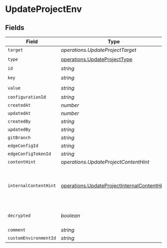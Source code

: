 # UpdateProjectEnv


## Fields

| Field                                                                                                      | Type                                                                                                       | Required                                                                                                   | Description                                                                                                |
| ---------------------------------------------------------------------------------------------------------- | ---------------------------------------------------------------------------------------------------------- | ---------------------------------------------------------------------------------------------------------- | ---------------------------------------------------------------------------------------------------------- |
| `target`                                                                                                   | *operations.UpdateProjectTarget*                                                                           | :heavy_minus_sign:                                                                                         | N/A                                                                                                        |
| `type`                                                                                                     | [operations.UpdateProjectType](../../models/operations/updateprojecttype.md)                               | :heavy_check_mark:                                                                                         | N/A                                                                                                        |
| `id`                                                                                                       | *string*                                                                                                   | :heavy_minus_sign:                                                                                         | N/A                                                                                                        |
| `key`                                                                                                      | *string*                                                                                                   | :heavy_check_mark:                                                                                         | N/A                                                                                                        |
| `value`                                                                                                    | *string*                                                                                                   | :heavy_check_mark:                                                                                         | N/A                                                                                                        |
| `configurationId`                                                                                          | *string*                                                                                                   | :heavy_minus_sign:                                                                                         | N/A                                                                                                        |
| `createdAt`                                                                                                | *number*                                                                                                   | :heavy_minus_sign:                                                                                         | N/A                                                                                                        |
| `updatedAt`                                                                                                | *number*                                                                                                   | :heavy_minus_sign:                                                                                         | N/A                                                                                                        |
| `createdBy`                                                                                                | *string*                                                                                                   | :heavy_minus_sign:                                                                                         | N/A                                                                                                        |
| `updatedBy`                                                                                                | *string*                                                                                                   | :heavy_minus_sign:                                                                                         | N/A                                                                                                        |
| `gitBranch`                                                                                                | *string*                                                                                                   | :heavy_minus_sign:                                                                                         | N/A                                                                                                        |
| `edgeConfigId`                                                                                             | *string*                                                                                                   | :heavy_minus_sign:                                                                                         | N/A                                                                                                        |
| `edgeConfigTokenId`                                                                                        | *string*                                                                                                   | :heavy_minus_sign:                                                                                         | N/A                                                                                                        |
| `contentHint`                                                                                              | *operations.UpdateProjectContentHint*                                                                      | :heavy_minus_sign:                                                                                         | N/A                                                                                                        |
| `internalContentHint`                                                                                      | [operations.UpdateProjectInternalContentHint](../../models/operations/updateprojectinternalcontenthint.md) | :heavy_minus_sign:                                                                                         | Similar to `contentHints`, but should not be exposed to the user.                                          |
| `decrypted`                                                                                                | *boolean*                                                                                                  | :heavy_minus_sign:                                                                                         | Whether `value` is decrypted.                                                                              |
| `comment`                                                                                                  | *string*                                                                                                   | :heavy_minus_sign:                                                                                         | N/A                                                                                                        |
| `customEnvironmentId`                                                                                      | *string*                                                                                                   | :heavy_minus_sign:                                                                                         | N/A                                                                                                        |
